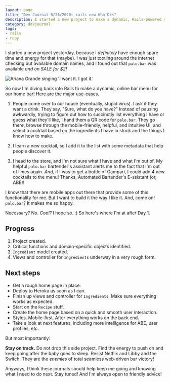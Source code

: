 ```yaml
---
layout: page
title: "Dev Journal 5/26/2020: rails new Who Dis"
description: I started a new project to make a dynamic, Rails-powered menu/assistant for our bar at home.  And I got the domain name palo.bar for $2!
category: devjournal
tags:
- rails
- ruby
---
```


I started a new project yesterday, because I *definitely* have enough spare time and energy for that (maybe).  I was just tootling around the internet checking out available domain names, and I found out that `palo.bar` was available *and on SALE for $2!*

![Ariana Grande singing 'I want it.  I got it.'](https://media.giphy.com/media/1X4FZo98u4xgdqkcL2/200.gif)

So now I'm diving back into Rails to make a dynamic, online bar menu for our home bar!  Here are the major use-cases.

1. People come over to our house (eventually, stupid virus).  I ask if they want a drink.  They say, "Sure, what do you have?"  Instead of pausing awkwardly, trying to figure out how to succinctly list everything I have or guess what they'll like, I hand them a QR code for `palo.bar`.  They go there, browse through the mobile-friendly, helpful, and intuitive UI, and select a cocktail based on the ingredients I have in stock and the things I know how to make.

2. I learn a new cocktail, so I add it to the list with some metadata that help people discover it.

3. I head to the store, and I'm not sure what I have and what I'm out of.  My helpful `palo.bar` bartender's assistant alerts me to the fact that I'm out of limes again.  *And,* if I was to get a bottle of Campari, I could add 4 new cocktails to the menu!  Thanks, Automated Bartender's E-ssistant (or, ABE)!

I know that there are mobile apps out there that provide some of this functionality for me.  But I want to build it the way I like it.  And, come on!  `palo.bar`?  It makes me so happy.

Necessary?  No.  *Cool?*  I hope so.  :)  So here's where I'm at after Day 1.

## Progress

1. Project created.  
2. Critical functions and domain-specific objects identified.
3. `Ingredient` model created.
4. Views and controller for `Ingredients` underway in a very rough form.

## Next steps

- Get a rough home page in place.
- Deploy to Heroku as soon as I can.
- Finish up views and controller for `Ingredients`.  Make sure everything works as expected.
- Start on the `Recipe` stuff.
- Create the home page based on a quick and smooth user interaction.
- Styles.  Mobile-first.  After everything works on the back end.
- Take a look at next features, including more intelligence for ABE, user profiles, etc.

But most importantly:

**Stay on track.**  Do not drop this side project.  Find the energy to push on and keep going after the baby goes to sleep.  Resist Netflix and Libby and the Switch.  They are the *enemies* of total seamless web-driven bar victory!

Anyways, I think these journals should help keep me going and knowing what I need to do next.  Stay tuned!  And I'm always open to friendly advice!
